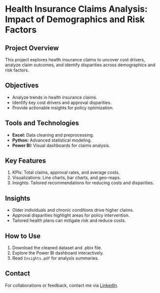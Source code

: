 # Health Insurance Claims Analysis: Impact of Demographics and Risk Factors

## Project Overview
This project explores health insurance claims to uncover cost drivers, analyze claim outcomes, and identify disparities across demographics and risk factors.

## Objectives
- Analyze trends in health insurance claims.
- Identify key cost drivers and approval disparities.
- Provide actionable insights for policy optimization.

## Tools and Technologies
- **Excel:** Data cleaning and preprocessing.
- **Python:** Advanced statistical modeling.
- **Power BI:** Visual dashboards for claims analysis.

## Key Features
1. KPIs: Total claims, approval rates, and average costs.
2. Visualizations: Line charts, bar charts, and geo-maps.
3. Insights: Tailored recommendations for reducing costs and disparities.


## Insights
- Older individuals and chronic conditions drive higher claims.
- Approval disparities highlight areas for policy intervention.
- Tailored health plans can mitigate risk and reduce costs.

## How to Use
1. Download the cleaned dataset and .pbix file.
2. Explore the Power BI dashboard interactively.
3. Read `Insights.pdf` for analysis summaries.

## Contact
For collaborations or feedback, contact me via [LinkedIn](https://www.linkedin.com/in/melvonmashele/).
